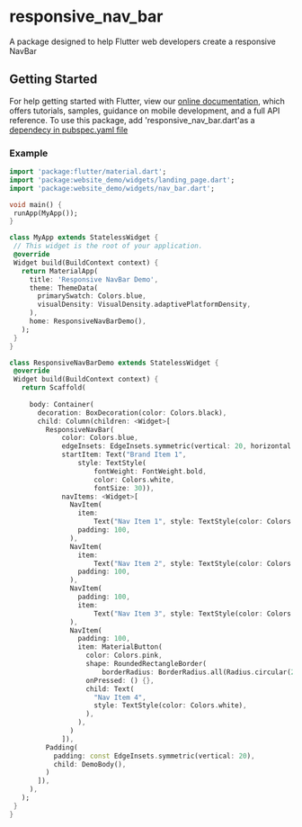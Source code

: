 # responsive_nav_bar

A package designed to help Flutter web developers create a responsive NavBar

## Getting Started
For help getting started with Flutter, view our 
[online documentation](https://flutter.dev/docs), which offers tutorials, 
samples, guidance on mobile development, and a full API reference.
To use this package, add 'responsive_nav_bar.dart'as a [dependecy in pubspec.yaml file](https://flutter.dev/docs/development/packages-and-plugins/using-packages)

### Example
   ````dart
  import 'package:flutter/material.dart';
  import 'package:website_demo/widgets/landing_page.dart';
  import 'package:website_demo/widgets/nav_bar.dart';
  
  void main() {
    runApp(MyApp());
  }
  
  class MyApp extends StatelessWidget {
    // This widget is the root of your application.
    @override
    Widget build(BuildContext context) {
      return MaterialApp(
        title: 'Responsive NavBar Demo',
        theme: ThemeData(
          primarySwatch: Colors.blue,
          visualDensity: VisualDensity.adaptivePlatformDensity,
        ),
        home: ResponsiveNavBarDemo(),
      );
    }
  }
  
  class ResponsiveNavBarDemo extends StatelessWidget {
    @override
    Widget build(BuildContext context) {
      return Scaffold(
        
        body: Container(
          decoration: BoxDecoration(color: Colors.black),
          child: Column(children: <Widget>[
            ResponsiveNavBar(
                color: Colors.blue,
                edgeInsets: EdgeInsets.symmetric(vertical: 20, horizontal: 40),
                startItem: Text("Brand Item 1",
                    style: TextStyle(
                        fontWeight: FontWeight.bold,
                        color: Colors.white,
                        fontSize: 30)),
                navItems: <Widget>[
                  NavItem(
                    item:
                        Text("Nav Item 1", style: TextStyle(color: Colors.white)),
                    padding: 100,
                  ),
                  NavItem(
                    item:
                        Text("Nav Item 2", style: TextStyle(color: Colors.white)),
                    padding: 100,
                  ),
                  NavItem(
                    padding: 100,
                    item:
                        Text("Nav Item 3", style: TextStyle(color: Colors.white)),
                  ),
                  NavItem(
                    padding: 100,
                    item: MaterialButton(
                      color: Colors.pink,
                      shape: RoundedRectangleBorder(
                          borderRadius: BorderRadius.all(Radius.circular(20.0))),
                      onPressed: () {},
                      child: Text(
                        "Nav Item 4",
                        style: TextStyle(color: Colors.white),
                      ),
                    ),
                  )
                ]),
            Padding(
              padding: const EdgeInsets.symmetric(vertical: 20),
              child: DemoBody(),
            )
          ]),
        ),
      );
    }
  }

 

